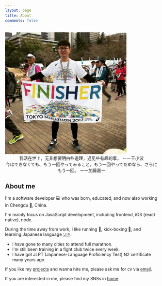```yaml
---
layout: page
title: About
comments: false
---
```


<img src="/assets/img/logo_runner.jpg" alt="" style="width: 400px;"/>

<center><figcaption>我活在世上，无非想要明白些道理，遇见些有趣的事。 ーー王小波</figcaption></center>
<center><figcaption>今はできなくても、もう一回やってみること。もう一回やってだめなら、さらにもう一回。 ーー加藤嘉一</figcaption></center>

## About me

I'm a software developer 💻 who was born, educated, and now also working in Chengdu 🐼, China.

I'm mainly focus on JavaScript development, including frontend, iOS (react native), node.

During the time away from work, I like running 🏃, kick-boxing 🥊, and learning Japanese language 🇯🇵.

- I have gone to many cities to attend full marathon.
- I'm still been training in a fight club twice every week.
- I have got JLPT (Japanese-Language Proficiency Test) N2 certificate many years ago.

If you like my [projects](/projects) and wanna hire me, please ask me for cv via [email](mailto:houritsunohikari@gmail.com).

If you are interested in me, please find my SNSs in [home](/).
